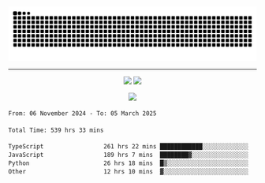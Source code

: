 <div align="center">
  <picture>
      <source
    media="(prefers-color-scheme: dark)"
      srcset="https://raw.githubusercontent.com/platane/snk/output/github-contribution-grid-snake-dark.svg"
      />
    <source
      media="(prefers-color-scheme: light)"
      srcset="https://raw.githubusercontent.com/xct007/xct007/output/github-contribution-grid-snake.svg"
      />
    <img
      alt="Snake"
      src="https://raw.githubusercontent.com/xct007/xct007/output/github-contribution-grid-snake.svg"
      />
  </picture>

</div>

___
<p align="center">
  <img src="https://readme-stats-blush-eta.vercel.app/api/top-langs/?username=xct007&layout=compact" />
  <img src="https://readme-stats-blush-eta.vercel.app/api?username=xct007&show_icons=true&theme=transparent&hide_title=true&include_all_commits=true" />
</p>

<p align="center">
  <img src="https://github-profile-trophy.vercel.app/?username=xct007&no-bg=true&rank=S,SS,SSS,A,AA,AAA,UNKNOWN,SECRET&row=3&title=-Followers,-Stars&margin-w=15&margin-h=15&column=2" />
</p>
<!--START_SECTION:waka-->

```txt
From: 06 November 2024 - To: 05 March 2025

Total Time: 539 hrs 33 mins

TypeScript                 261 hrs 22 mins ████████████░░░░░░░░░░░░░   47.37 %
JavaScript                 189 hrs 7 mins  ████████▓░░░░░░░░░░░░░░░░   34.28 %
Python                     26 hrs 18 mins  █▒░░░░░░░░░░░░░░░░░░░░░░░   04.77 %
Other                      12 hrs 10 mins  ▓░░░░░░░░░░░░░░░░░░░░░░░░   02.21 %
```

<!--END_SECTION:waka-->
